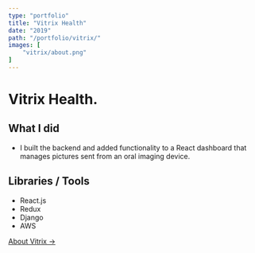 ```yaml
---
type: "portfolio"
title: "Vitrix Health"
date: "2019"
path: "/portfolio/vitrix/"
images: [
    "vitrix/about.png"
]
---
```


# Vitrix Health.

## What I did
- I built the backend and added functionality to a React dashboard that manages pictures sent from an oral imaging device.

## Libraries / Tools
- React.js 
- Redux
- Django
- AWS


[About Vitrix →](https://www.vitrixhealth.com/)
